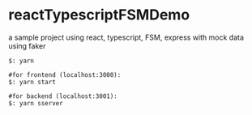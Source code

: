 # reactTypescriptFSMDemo
a sample project using react, typescript, FSM, express with mock data using faker

```
$: yarn

#for frontend (localhost:3000):
$: yarn start

#for backend (localhost:3001):
$: yarn sserver
```
